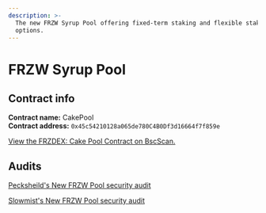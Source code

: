 ```yaml
---
description: >-
  The new FRZW Syrup Pool offering fixed-term staking and flexible staking
  options.
---
```


# FRZW Syrup Pool

## Contract info

**Contract name:** CakePool\
**Contract address:** `0x45c54210128a065de780C4B0Df3d16664f7f859e`

[View the FRZDEX: Cake Pool Contract on BscScan.](https://bscscan.com/address/0x45c54210128a065de780C4B0Df3d16664f7f859e)

## Audits

[Pecksheild's New FRZW Pool security audit](https://github.com/peckshield/publications/tree/master/audit\_reports/PeckShield-Audit-Report-FRZDEX-CakePool-v1.0.pdf)

[Slowmist's New FRZW Pool security audit](https://github.com/slowmist/Knowledge-Base/blob/master/open-report-V2/smart-contract/SlowMist%20Audit%20Report%20-%20Pancakeswap-CakePool\_en-us.pdf)
